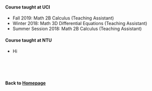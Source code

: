 #### Course taught at UCI

* Fall 2019:              Math 2B Calculus (Teaching Assistant) 
* Winter 2018:            Math 3D Differential Equations (Teaching Assistant) 
* Summer Session 2018:    Math 2B Calculus (Teaching Assistant) 


#### Course taught at NTU
* Hi


                        
<br />    
<br />
<br />
      
#### Back to [Homepage](https://chaominl.github.io)
